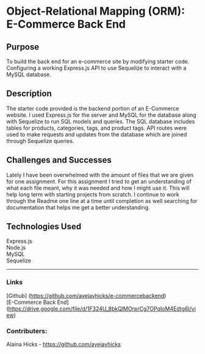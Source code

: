 # Object-Relational Mapping (ORM): E-Commerce Back End

## Purpose
To build the back end for an e-commerce site by modifying starter code. Configuring a working Express.js API to use Sequelize to interact with a MySQL database.

## Description  
The starter code provided is the backend portion of an E-Commerce website. I used Express.js for the server and MySQL for the database along with Sequelize to run SQL models and queries. The SQL database includes tables for products, categories, tags, and product tags. API routes were used to make requests and updates from the database which are joined through Sequelize queries.


## Challenges and Successes
Lately I have been overwhelmed with the amount of files that we are given for one assignment. For this assignment I tried to get an understanding of what each file meant, why it was needed and how I might use it. This will help long term with starting projects from scratch. I continue to work through the Readme one line at a time until completion as well searching for documentation that helps me get a better understanding.

## Technologies Used  
Express.js  
Node.js  
MySQL  
Sequelize

---
### Links
[Github] (https://github.com/ayejayhicks/e-commercebackend)   
[E-Commerce Back End] (https://drive.google.com/file/d/1F324U_8bkQlMOrprCg7OPqIoM4Edtg6l/view)

### Contributers:
Alaina Hicks - https://github.com/ayejayhicks
